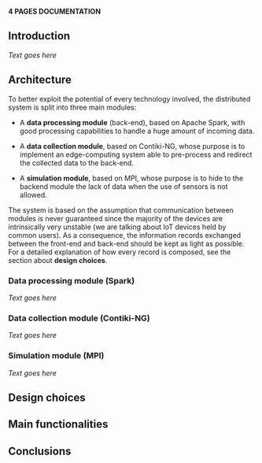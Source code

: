 **4 PAGES DOCUMENTATION**

## Introduction

_Text goes here_

## Architecture

To better exploit the potential of every technology involved, the distributed system is split into three main modules:

* A **data processing module** (back-end), based on Apache Spark, with good processing capabilities to handle a huge amount of incoming data.

* A **data collection module**, based on Contiki-NG, whose purpose is to implement an edge-computing system able to pre-process and redirect the collected data to the back-end.

* A **simulation module**, based on MPI, whose purpose is to hide to the backend module the lack of data when the use of sensors is not allowed.

The system is based on the assumption that communication between modules is never guaranteed since the majority of the devices are intrinsically very unstable (we are talking about IoT devices held by common users). As a consequence, the information records exchanged between the front-end and back-end should be kept as light as possible. For a detailed explanation of how every record is composed, see the section about **design choices**.

### Data processing module (Spark)

_Text goes here_

### Data collection module (Contiki-NG)

_Text goes here_

### Simulation module (MPI)

_Text goes here_

## Design choices

## Main functionalities

## Conclusions
